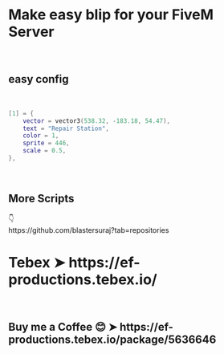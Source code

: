 <h1>Make easy blip for your FiveM Server</h1>
 
<br>
<h2> easy config </h2>
</br>

```lua
[1] = {
    vector = vector3(538.32, -183.18, 54.47), 
    text = "Repair Station", 
    color = 1, 
    sprite = 446, 
    scale = 0.5,
},
```
 </br>
 
<h2> More Scripts </h2> 👇 <br> 
https://github.com/blastersuraj?tab=repositories <br>

<h1> Tebex ➤  https://ef-productions.tebex.io/ </h1> <br>

<h2>Buy me a Coffee 😊 ➤  https://ef-productions.tebex.io/package/5636646 </h2>  <br>

